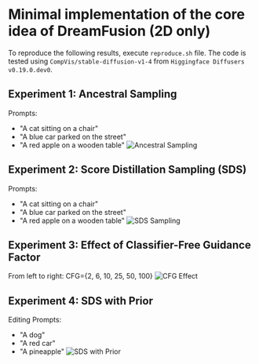 # Minimal implementation of the core idea of DreamFusion (2D only)

To reproduce the following results, execute `reproduce.sh` file. The code is tested using `CompVis/stable-diffusion-v1-4` from `Higgingface Diffusers v0.19.0.dev0`.

## Experiment 1: Ancestral Sampling
Prompts:
  - "A cat sitting on a chair"
  - "A blue car parked on the street"
  - "A red apple on a wooden table"
![Ancestral Sampling](./assets/a1.gif)

## Experiment 2: Score Distillation Sampling (SDS)
Prompts:
  - "A cat sitting on a chair"
  - "A blue car parked on the street"
  - "A red apple on a wooden table"
![SDS Sampling](./assets/a2.gif)

## Experiment 3: Effect of Classifier-Free Guidance Factor
From left to right: CFG={2, 6, 10, 25, 50, 100}
![CFG Effect](./assets/a3.gif)

## Experiment 4: SDS with Prior
Editing Prompts:
  - "A dog"
  - "A red car"
  - "A pineapple"
![SDS with Prior](./assets/a4.gif)
